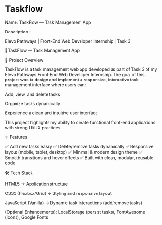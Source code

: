 # Taskflow
Name: TaskFlow — Task Management App

Description :

Elevo Pathways | Front-End Web Developer Internship | Task 3


🚀TaskFlow — Task Management App

📌 Project Overview

TaskFlow is a task management web app developed as part of Task 3 of my Elevo Pathways Front-End Web Developer Internship.
The goal of this project was to design and implement a responsive, interactive task management interface where users can:

Add, view, and delete tasks

Organize tasks dynamically

Experience a clean and intuitive user interface


This project highlights my ability to create functional front-end applications with strong UI/UX practices.



✨ Features

✅ Add new tasks easily
✅ Delete/remove tasks dynamically
✅ Responsive layout (mobile, tablet, desktop)
✅ Minimal & modern design theme
✅ Smooth transitions and hover effects
✅ Built with clean, modular, reusable code



🛠 Tech Stack

HTML5 → Application structure

CSS3 (Flexbox/Grid) → Styling and responsive layout

JavaScript (Vanilla) → Dynamic task interactions (add/remove tasks)

(Optional Enhancements): LocalStorage (persist tasks), FontAwesome (icons), Google Fonts
